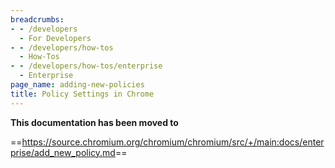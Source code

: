 ```yaml
---
breadcrumbs:
- - /developers
  - For Developers
- - /developers/how-tos
  - How-Tos
- - /developers/how-tos/enterprise
  - Enterprise
page_name: adding-new-policies
title: Policy Settings in Chrome
---
```


**This documentation has been moved to**

==<https://source.chromium.org/chromium/chromium/src/+/main:docs/enterprise/add_new_policy.md>==